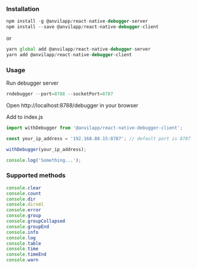 ### Installation
```js
npm install -g @anvilapp/react-native-debugger-server
npm install --save @anvilapp/react-native-debugger-client
```
or 
```js
yarn global add @anvilapp/react-native-debugger-server
yarn add @anvilapp/react-native-debugger-client
```

### Usage
Run debugger server
```js
rndebugger --port=8788 --socketPort=8787
```
Open http://localhost:8788/debugger in your browser

Add to index.js
```js
import withDebugger from '@anvilapp/react-native-debugger-client';

const your_ip_address = '192.168.88.15:8787'; // default port is 8787

withDebugger(your_ip_address);

console.log('Something...');
```

### Supported methods
```js
console.clear
console.count
console.dir
console.dirxml
console.error
console.group
console.groupCollapsed
console.groupEnd
console.info
console.log
console.table
console.time
console.timeEnd
console.warn
```
